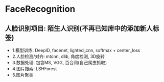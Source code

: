 # FaceRecognition
## 人脸识别项目: 陌生人识别(不再已知库中的添加新人标签)
- 1.模型训练: DeepID, facenet, lighted_cnn, softmax + center_loss
- 2.人脸检测/对齐: mtcnn, dlib, 角度检测, 3D旋转
- 3.数据处理: 包含MS, VGG, 百合网(自己爬虫抓取)
- 4.图片搜索: LSHForest
- 5.图片聚类
